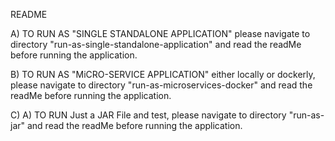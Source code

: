 README

A) TO RUN AS "SINGLE STANDALONE APPLICATION" please navigate to directory "run-as-single-standalone-application" and read the readMe before running the application.

B) TO RUN AS "MiCRO-SERVICE APPLICATION" either locally or dockerly, please navigate to directory "run-as-microservices-docker" and read the readMe before running the application.

C) A) TO RUN Just a JAR File and test,  please navigate to directory "run-as-jar" and read the readMe before running the application.	
